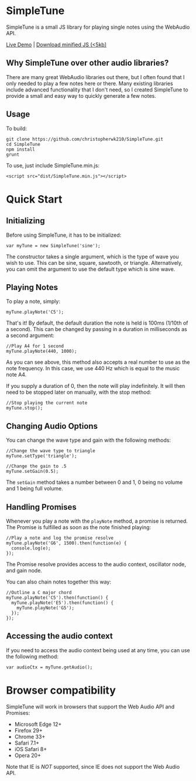 # SimpleTune
SimpleTune is a small JS library for playing single notes using the WebAudio API.

[Live Demo](http://www.chrisanselmo.com/SimpleTune/) | [Download minified JS (<5kb)](https://raw.githubusercontent.com/christopherwk210/simpletune/master/dist/SimpleTune.min.js)

## Why SimpleTune over other audio libraries?
There are many great WebAudio libraries out there, but I often found that I only needed to play a few notes here or there. Many existing libraries include advanced functionality that I don't need, so I created SimpleTune to provide a small and easy way to quickly generate a few notes.

## Usage
To build:

    git clone https://github.com/christopherwk210/SimpleTune.git
    cd SimpleTune
    npm install
    grunt

To use, just include SimpleTune.min.js:

    <script src="dist/SimpleTune.min.js"></script>

# Quick Start

## Initializing

Before using SimpleTune, it has to be initialized:

    var myTune = new SimpleTune('sine');

The constructor takes a single argument, which is the type of wave you wish to use. This can be sine, square, sawtooth, or triangle. Alternatively, you can omit the argument to use the default type which is sine wave.

## Playing Notes

To play a note, simply:

    myTune.playNote('C5');

That's it! By default, the default duration the note is held is 100ms (1/10th of a second). This can be changed by passing in a duration in milliseconds as a second argument:

    //Play A4 for 1 second
    myTune.playNote(440, 1000);

As you can see above, this method also accepts a real number to use as the note frequency. In this case, we use 440 Hz which is equal to the music note A4.

If you supply a duration of 0, then the note will play indefinitely. It will then need to be stopped later on manually, with the stop method:

    //Stop playing the current note
    myTune.stop();

## Changing Audio Options

You can change the wave type and gain with the following methods:

    //Change the wave type to triangle
    myTune.setType('triangle');

    //Change the gain to .5
    myTune.setGain(0.5);

The `setGain` method takes a number between 0 and 1, 0 being no volume and 1 being full volume.

## Handling Promises
Whenever you play a note with the `playNote` method, a promise is returned. The Promise is fulfilled as soon as the note finished playing:

    //Play a note and log the promise resolve
    myTune.playNote('G6', 1500).then(function(e) {
      console.log(e);
    });

The Promise resolve provides access to the audio context, oscillator node, and gain node.

You can also chain notes together this way:

    //Outline a C major chord
    myTune.playNote('C5').then(function() {
      myTune.playNote('E5').then(function() {
        myTune.playNote('G5');
      });
    });

## Accessing the audio context
If you need to access the audio context being used at any time, you can use the following method:

    var audioCtx = myTune.getAudio();

# Browser compatibility
SimpleTune will work in browsers that support the Web Audio API and Promises:

* Microsoft Edge 12+
* Firefox 29+
* Chrome 33+
* Safari 7.1+
* iOS Safari 8+
* Opera 20+

Note that IE is _NOT_ supported, since IE does not support the Web Audio API.
